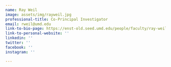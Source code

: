 ```yaml
---
name: Ray Weil
image: assets/img/rayweil.jpg
professional-title: Co-Principal Investigator
email: rweil@umd.edu
link-to-bio-page: https://enst-old.seed.umd.edu/people/faculty/ray-weil
link-to-personal-website: ''
linkedin: ''
twitter: ''
facebook: ''
instagram: ''

---
```

